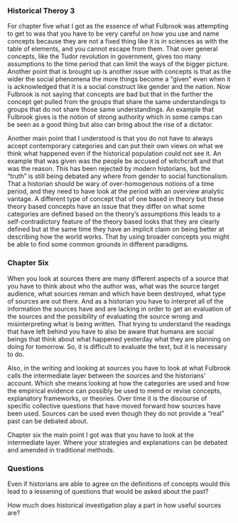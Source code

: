 ### Historical Theroy 3
For chapter five what I got as the essence of what Fulbrook was attempting to get to was that you have to be very careful on how you use and name concepts because they are not a fixed thing like it is in sciences as with the table of elements, and you cannot escape from them. That over general concepts, like the Tudor revolution in government, gives too many assumptions to the time period that can limit the ways of the bigger picture. Another point that is brought up is another issue with concepts is that as the wider the social phenomena the more things become a “given” even when it is acknowledged that it is a social construct like gender and the nation. Now Fulbrook is not saying that concepts are bad but that in the further the concept get pulled from the groups that share the same understandings to groups that do not share those same understandings. An example that Fulbrook gives is the notion of strong authority which in some camps can be seen as a good thing but also can bring about the rise of a dictator. 

Another main point that I understood is that you do not have to always accept contemporary categories and can put their own views on what we think what happened even if the historical population could not see it. An example that was given was the people be accused of witchcraft and that was the reason. This has been rejected by modern historians, but the “truth” is still being debated any where from gender to social functionalism. That a historian should be wary of over-homogenous notions of a time period, and they need to have look at the period with an overview analytic vantage. A different type of concept that of one based in theory but these theory based concepts have an issue that they differ on what some categories are defined based on the theory’s assumptions this leads to a self-contradictory feature of the theory based looks that they are clearly defined but at the same time they have an implicit claim on being better at describing how the world works. That by using broader concepts you might be able to find some common grounds in different paradigms. 

### Chapter Six
When you look at sources there are many different aspects of a source that you have to think about who the author was, what was the source target audience, what sources reman and which have been destroyed, what type of sources are out there. And as a historian you have to interpret all of the information the sources have and are lacking in order to get an evaluation of the sources and the possibility of evaluating the source wrong and misinterpreting what is being written. That trying to understand the readings that have left behind you have to also be aware that humans are social beings that think about what happened yesterday what they are planning on doing for tomorrow. So, it is difficult to evaluate the text, but it is necessary to do.

Also, in the writing and looking at sources you have to look at what Fulbrook calls the intermediate layer between the sources and the historians’ account. Which she means looking at how the categories are used and how the empirical evidence can possibly be used to mend or revise concepts, explanatory frameworks, or theories. Over time it is the discourse of specific collective questions that have moved forward how sources have been used. Sources can be used even though they do not provide a “real” past can be debated about. 

Chapter six the main point I got was that you have to look at the intermediate layer. Where your strategies and explanations can be debated and amended in traditional methods.







### Questions 
Even if historians are able to agree on the definitions of concepts would this lead to a lessening of questions that would be asked about the past?

How much does historical investigation play a part in how useful sources are?
